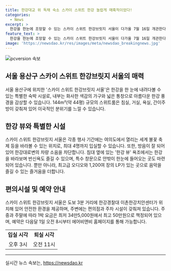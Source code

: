 ```yaml
---
title: 한강대교 위 독채 숙소 스카이 스위트 한강 놀랍게 매혹적이었다!
categories:
  - News
excerpt: >
  한강을 한눈에 조망할 수 있는 스카이 스위트 한강브릿지 서울이 다가올 7월 16일 개관한다. 한강을 바라보며 반신욕도 즐길 수 있는 욕조, 1,200여 장의 LP와 고급 오디오 등 특별한 볼거리가 가득하다. 최대 4명까지 입실 가능하며, 한강대로변에 위치하면서도 외부 소음을 차단하는 장점이 있다. 주중과 주말에 따라 최저 34만5,000원에서 최고 50만원의 1박 요금으로 다음달 1일 오전 8시부터 예약이 시작된다. (150자)
feature_text: >
  한강을 한눈에 조망할 수 있는 스카이 스위트 한강브릿지 서울이 다가올 7월 16일 개관한다. 한강을 바라보며 반신욕도 즐길 수 있는 욕조, 1,200여 장의 LP와 고급 오디오 등 특별한 볼거리가 가득하다. 최대 4명까지 입실 가능하며, 한강대로변에 위치하면서도 외부 소음을 차단하는 장점이 있다. 주중과 주말에 따라 최저 34만5,000원에서 최고 50만원의 1박 요금으로 다음달 1일 오전 8시부터 예약이 시작된다. (150자)
image: 'https://newsdao.kr/res/images/meta/newsdao_breakingnews.jpg'
---
```


<p><img src="https://newsdao.kr/res/images/meta/newsdao_breakingnews.jpg" alt="pcversion 속보" /></p>

<h2 data-ke-size="size26">서울 용산구 스카이 스위트 한강브릿지 서울의 매력</h2>

<p data-ke-size="size16">서울 용산구에 위치한 '스카이 스위트 한강브릿지 서울'은 한강을 한 눈에 내려다볼 수 있는 특별한 숙박 시설로, 내부는 화사한 색감의 가구와 넓은 통창으로 아름다운 한강 풍경을 감상할 수 있습니다. 144m²(약 44평) 규모의 스위트룸은 침실, 거실, 욕실, 간이주방이 갖춰져 있어 이국적인 분위기를 느낄 수 있습니다.</p>

<h2 data-ke-size="size26">한강 뷰와 특별한 시설</h2>

<p data-ke-size="size16">스카이 스위트 한강브릿지 서울은 각종 행사 기간에는 여의도에서 열리는 세계 불꽃 축제 등을 바라볼 수 있는 위치로, 최대 4명까지 입실할 수 있습니다. 또한, 방음이 잘 되어 있어 한강대로변의 차량 소음을 차단합니다. 침대 옆에 있는 '한강 뷰' 욕조에서는 한강을 바라보며 반신욕도 즐길 수 있으며, 특수 창문으로 안밖이 한눈에 들어오는 곳도 마련되어 있습니다. 뿐만 아니라, 최고급 오디오와 1,200여 장의 LP가 있는 곳으로 음악을 즐길 수 있는 즐거움을 더합니다.</p>

<h2 data-ke-size="size26">편의시설 및 예약 안내</h2>

<p data-ke-size="size16">스카이 스위트 한강브릿지 서울은 도보 3분 거리에 한강경찰대 이촌한강치안센터가 위치해 있어 안전한 환경을 제공하며, 주변에는 편의점과 주차 시설이 갖춰져 있습니다. 주중과 주말에 따라 1박 요금은 최저 34만5,000원에서 최고 50만원으로 책정되어 있으며, 예약은 다음달 1일 오전 8시부터 에어비앤비 홈페이지를 통해 가능합니다.</p>

<table>
    <tr>
    <td style="text-align: center; height: 17px;"><b>입실 시각</b></td>
    <td style="text-align: center; height: 17px;"><b>퇴실 시각</b></td>
  </tr>
  <tr>
    <td style="text-align: center; height: 17px;">오후 3시</td>
    <td style="text-align: center; height: 17px;">오전 11시</td>
  </tr>
</table>

<p><hr></p>
실시간 뉴스 속보는, <a href="https://newsdao.kr" rel="dofollow">https://newsdao.kr</a>


